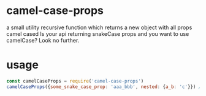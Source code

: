 # camel-case-props
a small utility recursive function which returns a new object with all props camel cased
Is your api returning snakeCase props and you want to use camelCase? Look no further.

# usage

```javascript
const camelCaseProps = require('camel-case-props')
camelCaseProps({some_snake_case_prop: 'aaa_bbb', nested: {a_b: 'c'}}) // {someSnakeCaseProp: null, nested: {aB:c}}
```

